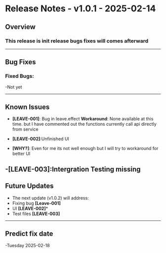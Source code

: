 # Release Notes - v1.0.1 - 2025-02-14

## Overview
### This release is init release bugs fixes will comes afterward
---

## Bug Fixes

### Fixed Bugs:

-Not yet

---

## Known Issues

- **[LEAVE-001]**: Bug in leave.effect
  **Workaround**: None available at this time.
  but I have commented out the functions currently call api directly from service

- **[LEAVE-002]**:Unfinished UI
- **[WHY?]**: Even for me its not well enough but I will try to workaround for better UI

-**[LEAVE-003]**:Intergration Testing missing
---

## Future Updates

- The next update (v1.0.2) will address:
- Fixing bug **[Leave-001]**
- UI **[LEAVE-002]***
- Test files **[LEAVE-003]**
---

## Predict fix date 
-Tuesday 2025-02-18
